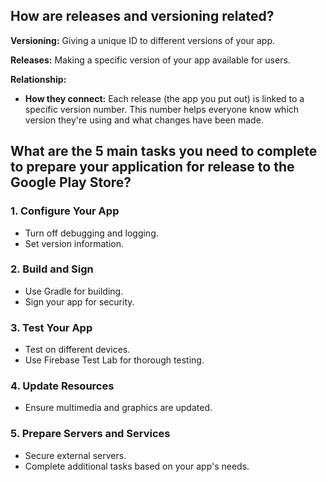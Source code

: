 ## How are releases and versioning related?


**Versioning:**
 Giving a unique ID to different versions of your app.


**Releases:**
Making a specific version of your app available for users.


**Relationship:**
- **How they connect:** Each release (the app you put out) is linked to a specific version number. This number helps everyone know which version they're using and what changes have been made.

## What are the 5 main tasks you need to complete to prepare your application for release to the Google Play Store?



### 1. Configure Your App
- Turn off debugging and logging.
- Set version information.

### 2. Build and Sign
- Use Gradle for building.
- Sign your app for security.

### 3. Test Your App
- Test on different devices.
- Use Firebase Test Lab for thorough testing.

### 4. Update Resources
- Ensure multimedia and graphics are updated.

### 5. Prepare Servers and Services
- Secure external servers.
- Complete additional tasks based on your app's needs.
